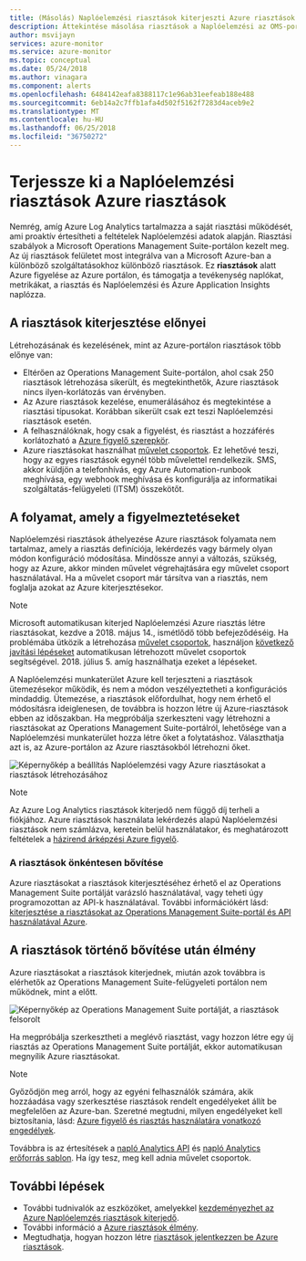 ```yaml
---
title: (Másolás) Naplóelemzési riasztások kiterjeszti Azure riasztások – áttekintés
description: Áttekintése másolása riasztások a Naplóelemzési az OMS-portálon az Azure-riasztásokat, és részletesen vásárlói címzési gyakori kérdésekre.
author: msvijayn
services: azure-monitor
ms.service: azure-monitor
ms.topic: conceptual
ms.date: 05/24/2018
ms.author: vinagara
ms.component: alerts
ms.openlocfilehash: 6484142eafa8388117c1e96ab31eefeab188e488
ms.sourcegitcommit: 6eb14a2c7ffb1afa4d502f5162f7283d4aceb9e2
ms.translationtype: MT
ms.contentlocale: hu-HU
ms.lasthandoff: 06/25/2018
ms.locfileid: "36750272"
---
```

# <a name="extend-log-analytics-alerts-to-azure-alerts"></a>Terjessze ki a Naplóelemzési riasztások Azure riasztások
Nemrég, amíg Azure Log Analytics tartalmazza a saját riasztási működését, ami proaktív értesítheti a feltételek Naplóelemzési adatok alapján. Riasztási szabályok a Microsoft Operations Management Suite-portálon kezelt meg. Az új riasztások felületet most integrálva van a Microsoft Azure-ban a különböző szolgáltatásokhoz különböző riasztások. Ez **riasztások** alatt Azure figyelése az Azure portálon, és támogatja a tevékenység naplókat, metrikákat, a riasztás és Naplóelemzési és Azure Application Insights naplózza. 

## <a name="benefits-of-extending-your-alerts"></a>A riasztások kiterjesztése előnyei
Létrehozásának és kezelésének, mint az Azure-portálon riasztások több előnye van:

- Eltérően az Operations Management Suite-portálon, ahol csak 250 riasztások létrehozása sikerült, és megtekinthetők, Azure riasztások nincs ilyen-korlátozás van érvényben.
- Az Azure riasztások kezelése, enumerálásához és megtekintése a riasztási típusokat. Korábban sikerült csak ezt teszi Naplóelemzési riasztások esetén.
- A felhasználóknak, hogy csak a figyelést, és riasztást a hozzáférés korlátozható a [Azure figyelő szerepkör](monitoring-roles-permissions-security.md).
- Azure riasztásokat használhat [művelet csoportok](monitoring-action-groups.md). Ez lehetővé teszi, hogy az egyes riasztások egynél több művelettel rendelkezik. SMS, akkor küldjön a telefonhívás, egy Azure Automation-runbook meghívása, egy webhook meghívása és konfigurálja az informatikai szolgáltatás-felügyeleti (ITSM) összekötőt. 

## <a name="process-of-extending-your-alerts"></a>A folyamat, amely a figyelmeztetéseket
Naplóelemzési riasztások áthelyezése Azure riasztások folyamata nem tartalmaz, amely a riasztás definíciója, lekérdezés vagy bármely olyan módon konfiguráció módosítása. Mindössze annyi a változás, szükség, hogy az Azure, akkor minden művelet végrehajtására egy művelet csoport használatával. Ha a művelet csoport már társítva van a riasztás, nem foglalja azokat az Azure kiterjesztésekor.

> [!NOTE]
> Microsoft automatikusan kiterjed Naplóelemzési Azure riasztás létre riasztásokat, kezdve a 2018. május 14., ismétlődő több befejeződéséig. Ha problémába ütközik a létrehozása [művelet csoportok](monitoring-action-groups.md), használjon [következő javítási lépéseket](monitoring-alerts-extend-tool.md#troubleshooting) automatikusan létrehozott művelet csoportok segítségével. 2018. július 5. amíg használhatja ezeket a lépéseket. 
> 

A Naplóelemzési munkaterület Azure kell terjeszteni a riasztások ütemezésekor működik, és nem a módon veszélyeztetheti a konfigurációs mindaddig. Ütemezése, a riasztások előfordulhat, hogy nem érhető el módosításra ideiglenesen, de továbbra is hozzon létre új Azure-riasztások ebben az időszakban. Ha megpróbálja szerkeszteni vagy létrehozni a riasztásokat az Operations Management Suite-portálról, lehetősége van a Naplóelemzési munkaterület hozza létre őket a folytatáshoz. Választhatja azt is, az Azure-portálon az Azure riasztásokból létrehozni őket.

 ![Képernyőkép a beállítás Naplóelemzési vagy Azure riasztásokat a riasztások létrehozásához](./media/monitor-alerts-extend/ScheduledDirection.png)

> [!NOTE]
> Az Azure Log Analytics riasztások kiterjedő nem függő díj terheli a fiókjához. Azure riasztások használata lekérdezés alapú Naplóelemzési riasztások nem számlázva, keretein belül használatakor, és meghatározott feltételek a [házirend árképzési Azure figyelő](https://azure.microsoft.com/pricing/details/monitor/).  


### <a name="how-to-extend-your-alerts-voluntarily"></a>A riasztások önkéntesen bővítése
Azure riasztásokat a riasztások kiterjesztéséhez érhető el az Operations Management Suite portálját varázsló használatával, vagy teheti úgy programozottan az API-k használatával. További információkért lásd: [kiterjesztése a riasztásokat az Operations Management Suite-portál és API használatával Azure](monitoring-alerts-extend-tool.md).

## <a name="experience-after-extending-your-alerts"></a>A riasztások történő bővítése után élmény
Azure riasztásokat a riasztások kiterjednek, miután azok továbbra is elérhetők az Operations Management Suite-felügyeleti portálon nem működnek, mint a előtt.

![Képernyőkép az Operations Management Suite portálját, a riasztások felsorolt](./media/monitor-alerts-extend/PostExtendList.png)

Ha megpróbálja szerkesztheti a meglévő riasztást, vagy hozzon létre egy új riasztás az Operations Management Suite portálját, ekkor automatikusan megnyílik Azure riasztásokat.  

> [!NOTE]
> Győződjön meg arról, hogy az egyéni felhasználók számára, akik hozzáadása vagy szerkesztése riasztások rendelt engedélyeket állít be megfelelően az Azure-ban. Szeretné megtudni, milyen engedélyeket kell biztosítania, lásd: [Azure figyelő és riasztás használatára vonatkozó engedélyek](monitoring-roles-permissions-security.md).  
> 

Továbbra is az értesítések a [napló Analytics API](../log-analytics/log-analytics-api-alerts.md) és [napló Analytics erőforrás sablon](../monitoring/monitoring-solutions-resources-searches-alerts.md). Ha így tesz, meg kell adnia művelet csoportok.

## <a name="next-steps"></a>További lépések

* További tudnivalók az eszközöket, amelyekkel [kezdeményezhet az Azure Naplóelemzés riasztások kiterjedő](monitoring-alerts-extend-tool.md).
* További információ a [Azure riasztások élmény](monitoring-overview-unified-alerts.md).
* Megtudhatja, hogyan hozzon létre [riasztások jelentkezzen be Azure riasztások](monitor-alerts-unified-log.md).
